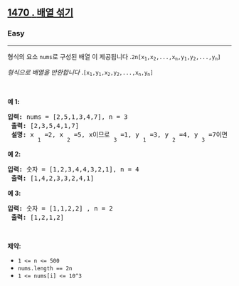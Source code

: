 <h2><a href="https://leetcode.com/problems/shuffle-the-array/"><font style="vertical-align: inherit;"><font style="vertical-align: inherit;">1470 </font></font><font style="vertical-align: inherit;"><font style="vertical-align: inherit;">. </font></font><font style="vertical-align: inherit;"><font style="vertical-align: inherit;">배열 섞기</font></font></a></h2><h3>Easy</h3><hr><div><p><font style="vertical-align: inherit;"><font style="vertical-align: inherit;">형식의 요소 </font></font><code>nums</code><font style="vertical-align: inherit;"><font style="vertical-align: inherit;">로 구성된 </font><font style="vertical-align: inherit;">배열 이 제공됩니다 </font><font style="vertical-align: inherit;">.</font></font><code>2n</code><font style="vertical-align: inherit;"></font><code>[x<sub>1</sub>,x<sub>2</sub>,...,x<sub>n</sub>,y<sub>1</sub>,y<sub>2</sub>,...,y<sub>n</sub>]</code><font style="vertical-align: inherit;"></font></p>

<p><em><font style="vertical-align: inherit;"><font style="vertical-align: inherit;">형식으로 배열을 반환합니다</font></font></em> <font style="vertical-align: inherit;"><font style="vertical-align: inherit;"> .</font></font><code>[x<sub>1</sub>,y<sub>1</sub>,x<sub>2</sub>,y<sub>2</sub>,...,x<sub>n</sub>,y<sub>n</sub>]</code><font style="vertical-align: inherit;"></font></p>

<p>&nbsp;</p>
<p><strong><font style="vertical-align: inherit;"><font style="vertical-align: inherit;">예 1:</font></font></strong></p>

<pre><strong><font style="vertical-align: inherit;"><font style="vertical-align: inherit;">입력:</font></font></strong><font style="vertical-align: inherit;"><font style="vertical-align: inherit;"> nums = [2,5,1,3,4,7], n = 3
 </font></font><strong><font style="vertical-align: inherit;"><font style="vertical-align: inherit;">출력:</font></font></strong><font style="vertical-align: inherit;"><font style="vertical-align: inherit;"> [2,3,5,4,1,7] 
 </font></font><strong><font style="vertical-align: inherit;"><font style="vertical-align: inherit;">설명:</font></font></strong><font style="vertical-align: inherit;"><font style="vertical-align: inherit;"> x </font></font><sub><font style="vertical-align: inherit;"><font style="vertical-align: inherit;">1</font></font></sub><font style="vertical-align: inherit;"><font style="vertical-align: inherit;"> =2, x </font></font><sub><font style="vertical-align: inherit;"><font style="vertical-align: inherit;">2</font></font></sub><font style="vertical-align: inherit;"><font style="vertical-align: inherit;"> =5, x이므로 </font></font><sub><font style="vertical-align: inherit;"><font style="vertical-align: inherit;">3</font></font></sub><font style="vertical-align: inherit;"><font style="vertical-align: inherit;"> =1, y </font></font><sub><font style="vertical-align: inherit;"><font style="vertical-align: inherit;">1</font></font></sub><font style="vertical-align: inherit;"><font style="vertical-align: inherit;"> =3, y </font></font><sub><font style="vertical-align: inherit;"><font style="vertical-align: inherit;">2</font></font></sub><font style="vertical-align: inherit;"><font style="vertical-align: inherit;"> =4, y </font></font><sub><font style="vertical-align: inherit;"><font style="vertical-align: inherit;">3</font></font></sub><font style="vertical-align: inherit;"><font style="vertical-align: inherit;"> =7이면 답은 [2,3,5,4,1,7]입니다.
</font></font></pre>

<p><strong><font style="vertical-align: inherit;"><font style="vertical-align: inherit;">예 2:</font></font></strong></p>

<pre><strong><font style="vertical-align: inherit;"><font style="vertical-align: inherit;">입력:</font></font></strong><font style="vertical-align: inherit;"><font style="vertical-align: inherit;"> 숫자 = [1,2,3,4,4,3,2,1], n = 4
 </font></font><strong><font style="vertical-align: inherit;"><font style="vertical-align: inherit;">출력:</font></font></strong><font style="vertical-align: inherit;"><font style="vertical-align: inherit;"> [1,4,2,3,3,2,4,1]
</font></font></pre>

<p><strong><font style="vertical-align: inherit;"><font style="vertical-align: inherit;">예 3:</font></font></strong></p>

<pre><strong><font style="vertical-align: inherit;"><font style="vertical-align: inherit;">입력:</font></font></strong><font style="vertical-align: inherit;"><font style="vertical-align: inherit;"> 숫자 = [1,1,2,2] , n = 2
 </font></font><strong><font style="vertical-align: inherit;"><font style="vertical-align: inherit;">출력:</font></font></strong><font style="vertical-align: inherit;"><font style="vertical-align: inherit;"> [1,2,1,2]
</font></font></pre>

<p>&nbsp;</p>
<p><strong><font style="vertical-align: inherit;"><font style="vertical-align: inherit;">제약:</font></font></strong></p>

<ul>
	<li><code>1 &lt;= n &lt;= 500</code></li>
	<li><code>nums.length == 2n</code></li>
	<li><code>1 &lt;= nums[i] &lt;= 10^3</code></li>
</ul></div>